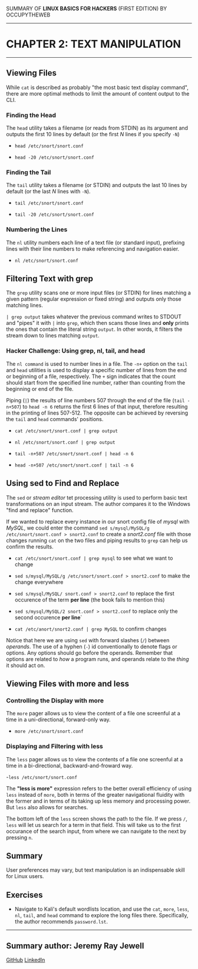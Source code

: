 SUMMARY OF 
**LINUX BASICS FOR HACKERS** 
(FIRST EDITION) BY OCCUPYTHEWEB

---

# CHAPTER 2: TEXT MANIPULATION

---

## Viewing Files

While `cat` is described as probably "the most basic text display command", there are more optimal methods to limit the amount of content output to the CLI.

### Finding the Head 

The `head` utility takes a filename (or reads from STDIN) as its argument and outputs the first 10 lines by default (or the first *N* lines if you specify `-N`)

- `head /etc/snort/snort.conf`

- `head -20 /etc/snort/snort.conf`

### Finding the Tail

The `tail` utility takes a filename (or STDIN) and outputs the last 10 lines by default (or the last *N* lines with `-N`).

- `tail /etc/snort/snort.conf`

- `tail -20 /etc/snort/snort.conf`

### Numbering the Lines

The `nl` utility numbers each line of a text file (or standard input), prefixing lines with their line numbers to make referencing and navigation easier.

- `nl /etc/snort/snort.conf`

## Filtering Text with grep

The `grep` utility scans one or more input files (or STDIN) for lines matching a given pattern (regular expression or fixed string) and outputs only those matching lines.

`| grep output` takes whatever the previous command writes to STDOUT and "pipes" it with `|` into `grep`, which then scans those lines and **only** prints the ones that contain the literal string `output`. In other words, it filters the stream down to lines matching `output`.

### Hacker Challenge: Using grep, nl, tail, and head

The `nl command` is used to number lines in a file. The `-n+` option on the `tail` and `head` utilities is used to display a specific number of lines from the end or beginning of a file, respectively. The `+` sign indicates that the count should start from the specified line number, rather than counting from the beginning or end of the file.

Piping (`|`) the results of line numbers 507 through the end of the file (`tail -n+507`) to `head -n 6` returns the first 6 lines of that input, therefore resulting in the printing of lines 507-512. The opposite can be achieved by reversing the `tail` and `head` commands' positions.

- `cat /etc/snort/snort.conf | grep output`

- `nl /etc/snort/snort.conf | grep output`

- `tail -n+507 /etc/snort/snort.conf | head -n 6`

- `head -n+507 /etc/snort/snort.conf | tail -n 6`


## Using sed to Find and Replace

The `sed` or *stream editor* tet processing utility is used to perform basic text transformations on an input stream. The author compares it to the Windows "find and replace" function.

If we wanted to replace every instance in our snort config file of *mysql* with *MySQL*, we could enter the command `sed s/mysql/MySQL/g /etc/snort/snort.conf > snort2.conf` to create a *snort2.conf* file with those changes running `cat` on the two files and piping results to `grep` can help us confirm the results.

- `cat /etc/snort/snort.conf | grep mysql` to see what we want to change

- `sed s/mysql/MySQL/g /etc/snort/snort.conf > snort2.conf` to make the change everywhere

- `sed s/mysql/MySQL/ snort.conf > snort2.conf` to replace the first occurence of the term **per line** (the book fails to mention this)

- `sed s/mysql/MySQL/2 snort.conf > snort2.conf` to replace only the second occurence **per line**`

- `cat /etc/anort/snort2.conf | grep MySQL` to confirm changes


Notice that here we are using `sed` with forward slashes (`/`) between *operands*. The use of a hyphen (`-`) id conventionally to denote flags or options. Any options should go before the operands. Remember that options are related to *how* a program runs, and operands relate to the *thing* it should act on.

## Viewing Files with more and less
	
### Controlling the Display with more

The `more` pager allows us to view the content of a file one screenful at a time in a uni-directional, forward-only way.

- `more /etc/snort/snort.conf`

### Displaying and Filtering with less

The `less` pager allows us to view the contents of a file one screenful at a time in a bi-directional, backward-and-froward way.

-`less /etc/snort/snort.conf`

The **"less is more"** expression refers to the better overall efficiency of using `less` instead of `more`, both in terms of the greater navigational fluidity with the former and in terms of its taking up less memory and processing power. But `less` also allows for searches.

The bottom left of the `less` screen shows the path to the file. If we press `/`, `less` will let us search for a term in that field. This will take us to the first occurance of the search input, from where we can navigate to the next by pressing `n`.

## Summary

User preferences may vary, but text manipulation is an indispensable skill for Linux users.

## Exercises

- Navigate to Kali's default wordlists location, and use the `cat`, `more`, `less`, `nl`, `tail`, and `head` command to explore the long files there. Specifically, the author recommends `password.lst`.

---

## Summary author: **Jeremy Ray Jewell**
[GitHub](https://github.com/jeremyrayjewell)
[LinkedIn](https://www.linkedin.com/in/jeremyrayjewell)
